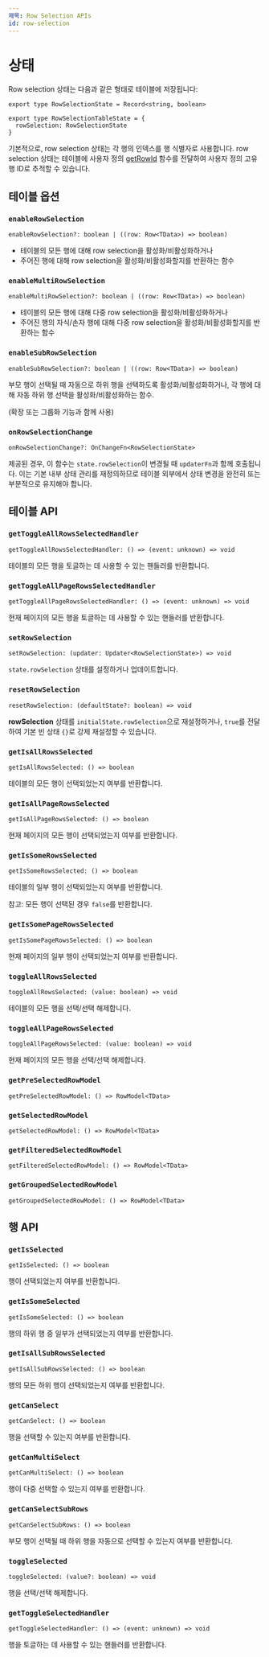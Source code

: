 ```yaml
---
제목: Row Selection APIs
id: row-selection
---
```


# 상태

Row selection 상태는 다음과 같은 형태로 테이블에 저장됩니다:

```tsx
export type RowSelectionState = Record<string, boolean>

export type RowSelectionTableState = {
  rowSelection: RowSelectionState
}
```

기본적으로, row selection 상태는 각 행의 인덱스를 행 식별자로 사용합니다. row selection 상태는 테이블에 사용자 정의 [getRowId](../../../api/core/table.md#getrowid) 함수를 전달하여 사용자 정의 고유 행 ID로 추적할 수 있습니다.

## 테이블 옵션

### `enableRowSelection`

```tsx
enableRowSelection?: boolean | ((row: Row<TData>) => boolean)
```

- 테이블의 모든 행에 대해 row selection을 활성화/비활성화하거나
- 주어진 행에 대해 row selection을 활성화/비활성화할지를 반환하는 함수

### `enableMultiRowSelection`

```tsx
enableMultiRowSelection?: boolean | ((row: Row<TData>) => boolean)
```

- 테이블의 모든 행에 대해 다중 row selection을 활성화/비활성화하거나
- 주어진 행의 자식/손자 행에 대해 다중 row selection을 활성화/비활성화할지를 반환하는 함수

### `enableSubRowSelection`

```tsx
enableSubRowSelection?: boolean | ((row: Row<TData>) => boolean)
```

부모 행이 선택될 때 자동으로 하위 행을 선택하도록 활성화/비활성화하거나, 각 행에 대해 자동 하위 행 선택을 활성화/비활성화하는 함수.

(확장 또는 그룹화 기능과 함께 사용)

### `onRowSelectionChange`

```tsx
onRowSelectionChange?: OnChangeFn<RowSelectionState>
```

제공된 경우, 이 함수는 `state.rowSelection`이 변경될 때 `updaterFn`과 함께 호출됩니다. 이는 기본 내부 상태 관리를 재정의하므로 테이블 외부에서 상태 변경을 완전히 또는 부분적으로 유지해야 합니다.

## 테이블 API

### `getToggleAllRowsSelectedHandler`

```tsx
getToggleAllRowsSelectedHandler: () => (event: unknown) => void
```

테이블의 모든 행을 토글하는 데 사용할 수 있는 핸들러를 반환합니다.

### `getToggleAllPageRowsSelectedHandler`

```tsx
getToggleAllPageRowsSelectedHandler: () => (event: unknown) => void
```

현재 페이지의 모든 행을 토글하는 데 사용할 수 있는 핸들러를 반환합니다.

### `setRowSelection`

```tsx
setRowSelection: (updater: Updater<RowSelectionState>) => void
```

`state.rowSelection` 상태를 설정하거나 업데이트합니다.

### `resetRowSelection`

```tsx
resetRowSelection: (defaultState?: boolean) => void
```

**rowSelection** 상태를 `initialState.rowSelection`으로 재설정하거나, `true`를 전달하여 기본 빈 상태 `{}`로 강제 재설정할 수 있습니다.

### `getIsAllRowsSelected`

```tsx
getIsAllRowsSelected: () => boolean
```

테이블의 모든 행이 선택되었는지 여부를 반환합니다.

### `getIsAllPageRowsSelected`

```tsx
getIsAllPageRowsSelected: () => boolean
```

현재 페이지의 모든 행이 선택되었는지 여부를 반환합니다.

### `getIsSomeRowsSelected`

```tsx
getIsSomeRowsSelected: () => boolean
```

테이블의 일부 행이 선택되었는지 여부를 반환합니다.

참고: 모든 행이 선택된 경우 `false`를 반환합니다.

### `getIsSomePageRowsSelected`

```tsx
getIsSomePageRowsSelected: () => boolean
```

현재 페이지의 일부 행이 선택되었는지 여부를 반환합니다.

### `toggleAllRowsSelected`

```tsx
toggleAllRowsSelected: (value: boolean) => void
```

테이블의 모든 행을 선택/선택 해제합니다.

### `toggleAllPageRowsSelected`

```tsx
toggleAllPageRowsSelected: (value: boolean) => void
```

현재 페이지의 모든 행을 선택/선택 해제합니다.

### `getPreSelectedRowModel`

```tsx
getPreSelectedRowModel: () => RowModel<TData>
```

### `getSelectedRowModel`

```tsx
getSelectedRowModel: () => RowModel<TData>
```

### `getFilteredSelectedRowModel`

```tsx
getFilteredSelectedRowModel: () => RowModel<TData>
```

### `getGroupedSelectedRowModel`

```tsx
getGroupedSelectedRowModel: () => RowModel<TData>
```

## 행 API

### `getIsSelected`

```tsx
getIsSelected: () => boolean
```

행이 선택되었는지 여부를 반환합니다.

### `getIsSomeSelected`

```tsx
getIsSomeSelected: () => boolean
```

행의 하위 행 중 일부가 선택되었는지 여부를 반환합니다.

### `getIsAllSubRowsSelected`

```tsx
getIsAllSubRowsSelected: () => boolean
```

행의 모든 하위 행이 선택되었는지 여부를 반환합니다.

### `getCanSelect`

```tsx
getCanSelect: () => boolean
```

행을 선택할 수 있는지 여부를 반환합니다.

### `getCanMultiSelect`

```tsx
getCanMultiSelect: () => boolean
```

행이 다중 선택할 수 있는지 여부를 반환합니다.

### `getCanSelectSubRows`

```tsx
getCanSelectSubRows: () => boolean
```

부모 행이 선택될 때 하위 행을 자동으로 선택할 수 있는지 여부를 반환합니다.

### `toggleSelected`

```tsx
toggleSelected: (value?: boolean) => void
```

행을 선택/선택 해제합니다.

### `getToggleSelectedHandler`

```tsx
getToggleSelectedHandler: () => (event: unknown) => void
```

행을 토글하는 데 사용할 수 있는 핸들러를 반환합니다.
